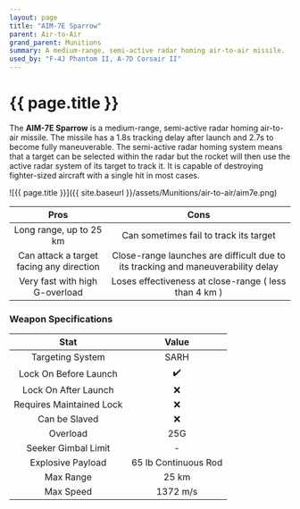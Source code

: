 ```yaml
---
layout: page
title: "AIM-7E Sparrow"
parent: Air-to-Air
grand_parent: Munitions
summary: A medium-range, semi-active radar homing air-to-air missile.
used_by: "F-4J Phantom II, A-7D Corsair II"
---
```


# {{ page.title }}

The **AIM-7E Sparrow** is a medium-range, semi-active radar homing air-to-air missile. The missile has a 1.8s tracking delay after launch and 2.7s to become fully maneuverable. The semi-active radar homing system means that a target can be selected within the radar but the rocket will then use the active radar system of its target to track it. It is capable of destroying fighter-sized aircraft with a single hit in most cases.

![{{ page.title }}]({{ site.baseurl }}/assets/Munitions/air-to-air/aim7e.png)

| Pros | Cons |
| :---: | :---: |
| Long range, up to 25 km | Can sometimes fail to track its target |
| Can attack a target facing any direction | Close-range launches are difficult due to its tracking and maneuverability delay |
| Very fast with high G-overload | Loses effectiveness at close-range ( less than 4 km ) |

### Weapon Specifications

| Stat | Value |
|:-----:|:-----:|
| Targeting System | SARH |
| Lock On Before Launch | ✔️ |
| Lock On After Launch  | ❌ |
| Requires Maintained Lock  | ❌ |
| Can be Slaved  | ❌ |
| Overload | 25G |
| Seeker Gimbal Limit | - |
| Explosive Payload | 65 lb Continuous Rod |
| Max Range | 25 km |
| Max Speed | 1372 m/s |
